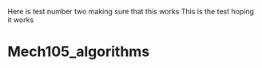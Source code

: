 Here is test number two making sure that this works
This is the test hoping it works
# Mech105_algorithms
